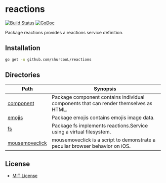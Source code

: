 reactions
=========

[![Build Status](https://travis-ci.org/shurcooL/reactions.svg?branch=master)](https://travis-ci.org/shurcooL/reactions) [![GoDoc](https://godoc.org/github.com/shurcooL/reactions?status.svg)](https://godoc.org/github.com/shurcooL/reactions)

Package reactions provides a reactions service definition.

Installation
------------

```bash
go get -u github.com/shurcooL/reactions
```

Directories
-----------

| Path                                                                             | Synopsis                                                                             |
|----------------------------------------------------------------------------------|--------------------------------------------------------------------------------------|
| [component](https://godoc.org/github.com/shurcooL/reactions/component)           | Package component contains individual components that can render themselves as HTML. |
| [emojis](https://godoc.org/github.com/shurcooL/reactions/emojis)                 | Package emojis contains emojis image data.                                           |
| [fs](https://godoc.org/github.com/shurcooL/reactions/fs)                         | Package fs implements reactions.Service using a virtual filesystem.                  |
| [mousemoveclick](https://godoc.org/github.com/shurcooL/reactions/mousemoveclick) | mousemoveclick is a script to demonstrate a peculiar browser behavior on iOS.        |

License
-------

-	[MIT License](https://opensource.org/licenses/mit-license.php)
